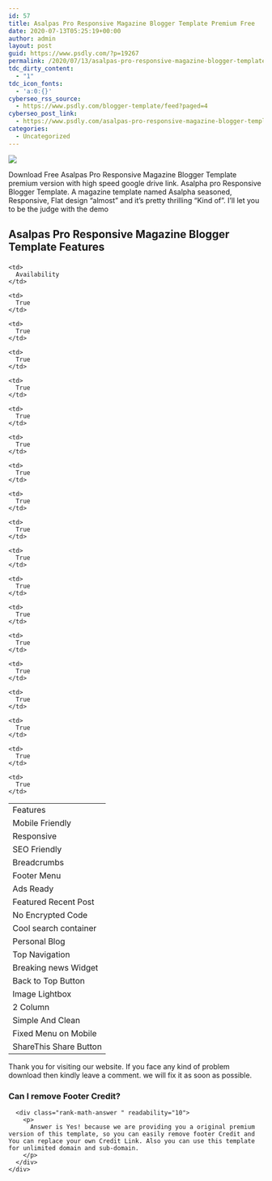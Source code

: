 ```yaml
---
id: 57
title: Asalpas Pro Responsive Magazine Blogger Template Premium Free
date: 2020-07-13T05:25:19+00:00
author: admin
layout: post
guid: https://www.psdly.com/?p=19267
permalink: /2020/07/13/asalpas-pro-responsive-magazine-blogger-template-premium-free/
tdc_dirty_content:
  - "1"
tdc_icon_fonts:
  - 'a:0:{}'
cyberseo_rss_source:
  - https://www.psdly.com/blogger-template/feed?paged=4
cyberseo_post_link:
  - https://www.psdly.com/asalpas-pro-responsive-magazine-blogger-template-premium-free
categories:
  - Uncategorized
---
```

<div>
  <img src="https://i1.wp.com/www.psdly.com/wp-content/uploads/2020/07/Asalpas-blogspot-template-premium-version-free-download.jpg" class="ff-og-image-inserted" />
</div>

Download Free Asalpas Pro Responsive Magazine Blogger Template premium version with high speed google drive link. Asalpha pro Responsive Blogger Template. A magazine template named Asalpha seasoned, Responsive, Flat design “almost” and it’s pretty thrilling “Kind of”. I’ll let you to be the judge with the demo

## Asalpas Pro Responsive Magazine Blogger Template Features<figure class="wp-block-table"> 

<table>
  <tr>
    <td>
      Features
    </td>
    
    <td>
      Availability
    </td>
  </tr>
  
  <tr>
    <td>
      Mobile Friendly
    </td>
    
    <td>
      True
    </td>
  </tr>
  
  <tr>
    <td>
      Responsive
    </td>
    
    <td>
      True
    </td>
  </tr>
  
  <tr>
    <td>
      SEO Friendly
    </td>
    
    <td>
      True
    </td>
  </tr>
  
  <tr>
    <td>
      Breadcrumbs
    </td>
    
    <td>
      True
    </td>
  </tr>
  
  <tr>
    <td>
      Footer Menu
    </td>
    
    <td>
      True
    </td>
  </tr>
  
  <tr>
    <td>
      Ads Ready
    </td>
    
    <td>
      True
    </td>
  </tr>
  
  <tr>
    <td>
      Featured Recent Post
    </td>
    
    <td>
      True
    </td>
  </tr>
  
  <tr>
    <td>
      No Encrypted Code
    </td>
    
    <td>
      True
    </td>
  </tr>
  
  <tr>
    <td>
      Cool search container
    </td>
    
    <td>
      True
    </td>
  </tr>
  
  <tr>
    <td>
      Personal Blog
    </td>
    
    <td>
      True
    </td>
  </tr>
  
  <tr>
    <td>
      Top Navigation
    </td>
    
    <td>
      True
    </td>
  </tr>
  
  <tr>
    <td>
      Breaking news Widget
    </td>
    
    <td>
      True
    </td>
  </tr>
  
  <tr>
    <td>
      Back to Top Button
    </td>
    
    <td>
      True
    </td>
  </tr>
  
  <tr>
    <td>
      Image Lightbox
    </td>
    
    <td>
      True
    </td>
  </tr>
  
  <tr>
    <td>
      2 Column
    </td>
    
    <td>
      True
    </td>
  </tr>
  
  <tr>
    <td>
      Simple And Clean
    </td>
    
    <td>
      True
    </td>
  </tr>
  
  <tr>
    <td>
      Fixed Menu on Mobile
    </td>
    
    <td>
      True
    </td>
  </tr>
  
  <tr>
    <td>
      ShareThis Share Button
    </td>
    
    <td>
      True
    </td>
  </tr>
</table></figure> 

Thank you for visiting our website. If you face any kind of problem download then kindly leave a comment. we will fix it as soon as possible.

<div id="rank-math-faq" class="rank-math-block">
  <div class="rank-math-list ">
    <div id="faq-question-1593709445848" class="rank-math-list-item" readability="7.5">
      <h3 class="rank-math-question ">
        Can I remove Footer Credit?
      </h3>
      
      <div class="rank-math-answer " readability="10">
        <p>
          Answer is Yes! because we are providing you a original premium version of this template, so you can easily remove footer Credit and You can replace your own Credit Link. Also you can use this template for unlimited domain and sub-domain.
        </p>
      </div>
    </div>
  </div>
</div>